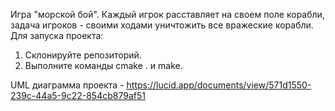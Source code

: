 Игра "морской бой". Каждый игрок расставляет на своем поле корабли, задача игроков - своими ходами уничтожить все вражеские корабли. Для запуска проекта: 
1. Склонируйте репозиторий. 
2. Выполните команды cmake . и make.



UML диаграмма проекта - https://lucid.app/documents/view/571d1550-239c-44a5-9c22-854cb879af51
